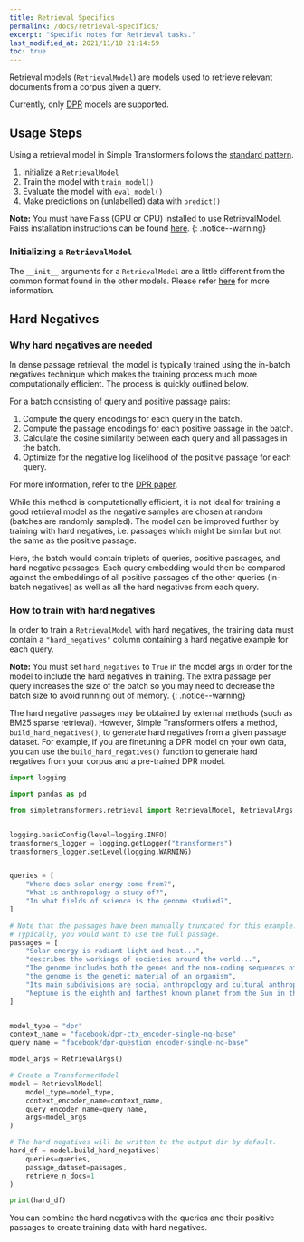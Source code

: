 ```yaml
---
title: Retrieval Specifics
permalink: /docs/retrieval-specifics/
excerpt: "Specific notes for Retrieval tasks."
last_modified_at: 2021/11/10 21:14:59
toc: true
---
```


Retrieval models (`RetrievalModel`) are models used to retrieve relevant documents from a corpus given a query.

Currently, only [DPR](https://arxiv.org/abs/2004.04906) models are supported.


## Usage Steps

Using a retrieval model in Simple Transformers follows the [standard pattern](/docs/usage/#task-specific-models).
1. Initialize a `RetrievalModel`
2. Train the model with `train_model()`
3. Evaluate the model with `eval_model()`
4. Make predictions on (unlabelled) data with `predict()`


**Note:** You must have Faiss (GPU or CPU) installed to use RetrievalModel.
Faiss installation instructions can be found [here](https://github.com/facebookresearch/faiss/blob/master/INSTALL.md).
{: .notice--warning}

### Initializing a `RetrievalModel`

The `__init__` arguments for a `RetrievalModel` are a little different from the common format found in the other models. Please refer [here](/docs/retrieval-model/#retrieval-model) for more information.


## Hard Negatives

### Why hard negatives are needed

In dense passage retrieval, the model is typically trained using the in-batch negatives technique which makes the training process much more computationally efficient. The process is quickly outlined below.

For a batch consisting of query and positive passage pairs:

1. Compute the query encodings for each query in the batch.
2. Compute the passage encodings for each positive passage in the batch.
3. Calculate the cosine similarity between each query and all passages in the batch.
4. Optimize for the negative log likelihood of the positive passage for each query.

For more information, refer to the [DPR paper](https://arxiv.org/abs/2004.04906).

While this method is computationally efficient, it is not ideal for training a good retrieval model as the negative samples are chosen at random (batches are randomly sampled). The model can be improved further by training with hard negatives, i.e. passages which might be similar but not the same as the positive passage.

Here, the batch would contain triplets of queries, positive passages, and hard negative passages. Each query embedding would then be compared against the embeddings of all positive passages of the other queries (in-batch negatives) as well as all the hard negatives from each query.

### How to train with hard negatives

In order to train a `RetrievalModel` with hard negatives, the training data must contain a `"hard_negatives"` column containing a hard negative example for each query.

**Note:** You must set `hard_negatives` to `True` in the model args in order for the model to include the hard negatives in training. The extra passage per query increases the size of the batch so you may need to decrease the batch size to avoid running out of memory.
{: .notice--warning}

The hard negative passages may be obtained by external methods (such as BM25 sparse retrieval). However, Simple Transformers offers a method, `build_hard_negatives()`, to generate hard negatives from a given passage dataset. For example, if you are finetuning a DPR model on your own data, you can use the `build_hard_negatives()` function to generate hard negatives from your corpus and a pre-trained DPR model.

```python
import logging

import pandas as pd

from simpletransformers.retrieval import RetrievalModel, RetrievalArgs


logging.basicConfig(level=logging.INFO)
transformers_logger = logging.getLogger("transformers")
transformers_logger.setLevel(logging.WARNING)


queries = [
    "Where does solar energy come from?",
    "What is anthropology a study of?",
    "In what fields of science is the genome studied?",
]

# Note that the passages have been manually truncated for this example.
# Typically, you would want to use the full passage.
passages = [
    "Solar energy is radiant light and heat...",
    "describes the workings of societies around the world...",
    "The genome includes both the genes and the non-coding sequences of the DNA/RNA....",
    "the genome is the genetic material of an organism",
    "Its main subdivisions are social anthropology and cultural anthropology",
    "Neptune is the eighth and farthest known planet from the Sun in the Solar System"
]


model_type = "dpr"
context_name = "facebook/dpr-ctx_encoder-single-nq-base"
query_name = "facebook/dpr-question_encoder-single-nq-base"

model_args = RetrievalArgs()

# Create a TransformerModel
model = RetrievalModel(
    model_type=model_type,
    context_encoder_name=context_name,
    query_encoder_name=query_name,
    args=model_args
)

# The hard negatives will be written to the output dir by default.
hard_df = model.build_hard_negatives(
    queries=queries,
    passage_dataset=passages,
    retrieve_n_docs=1
)

print(hard_df)

```

You can combine the hard negatives with the queries and their positive passages to create training data with hard negatives.

